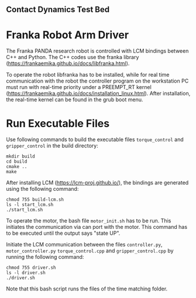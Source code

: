 ## Contact Dynamics Test Bed

# Franka Robot Arm Driver
The Franka PANDA research robot is controlled with LCM bindings between C++ and Python. The C++ codes use the franka library (https://frankaemika.github.io/docs/libfranka.html).

To operate the robot libfranka has to be installed, while for real time communication with the robot the controller program on the workstation PC must run with real-time priority under a PREEMPT_RT kernel (https://frankaemika.github.io/docs/installation_linux.html). After installation, the real-time kernel can be found in the grub boot menu. 

# Run Executable Files
Use following commands to build the executable files `torque_control` and `gripper_control` in the build directory:
```
mkdir build
cd build
cmake ..
make
```
After installing LCM (https://lcm-proj.github.io/), the bindings are generated using the following command:
```
chmod 755 build-lcm.sh
ls -l start_lcm.sh
./start_lcm.sh
```
To operate the motor, the bash file `motor_init.sh` has to be run. This initiates the communication via can port with the motor. This command has to be executed until the output says "state UP".

Initiate the LCM communication between the files `controller.py`, `motor_controller.py` `torque_control.cpp` and `gripper_control.cpp` by running the following command:

```
chmod 755 driver.sh
ls -l driver.sh
./driver.sh
```

Note that this bash script runs the files of the time matching folder.
